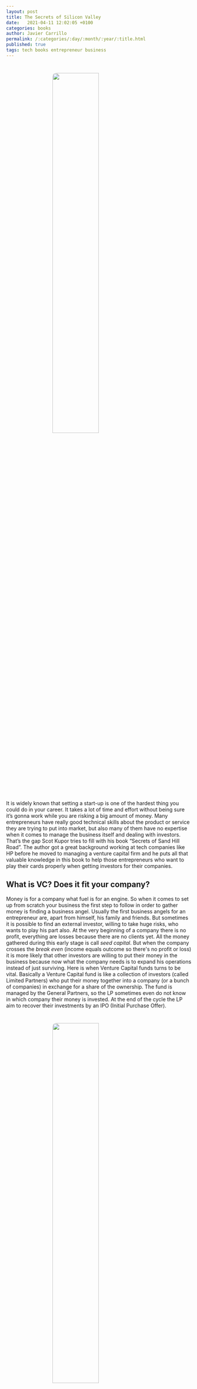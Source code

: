 ```yaml
---
layout: post
title: The Secrets of Silicon Valley
date:   2021-04-11 12:02:05 +0100
categories: books
author: Javier Carrillo
permalink: /:categories/:day/:month/:year/:title.html
published: true
tags: tech books entrepreneur business
---
```

<h1><img style="display: block; margin-left: auto; margin-right: auto; width: 50%; border-radius: 10px" src="https://jcentercreation.github.io/JekyllPersonalWeb/assets/img/SecretsSandHillRoad.png"></h1>

It is widely known that setting a start-up is one of the hardest thing you could do in your career. It takes a lot of time and effort without being sure it’s gonna work while you are risking a big amount of money. Many entrepreneurs have really good technical skills about the product or service they are trying to put into market, but also many of them have no expertise when it comes to manage the business itself and dealing with investors. That’s the gap Scot Kupor tries to fill with his book “Secrets of Sand Hill Road”. The author got a great background working at tech companies like HP before he moved to managing a venture capital firm and he puts all that valuable knowledge in this book to help those entrepreneurs who want to play their cards properly when getting investors for their companies.

## What is VC? Does it fit your company?

Money is for a company what fuel is for an engine. So when it comes to set up from scratch your business the first step to follow in order to gather money is finding a business angel. Usually the first business angels for an entrepreneur are, apart from himself, his family and friends. But sometimes it is possible to find an external investor, willing to take huge risks, who wants to play his part also. At the very beginning of a company there is no profit, everything are losses because there are no clients yet. All the money gathered during this early stage is call *seed capital*. But when the company crosses the *break even* (income equals outcome so there's no profit or loss) it is more likely that other investors are willing to put their money in the business because now what the company needs is to expand his operations instead of just surviving. Here is when Venture Capital funds turns to be vital. Basically a Venture Capital fund is like a collection of investors (called Limited Partners) who put their money together into a company (or a bunch of companies) in exchange for a share of the ownership. The fund is managed by the General Partners, so the LP sometimes even do not know in which company their money is invested. At the end of the cycle the LP aim to recover their investments by an IPO (Initial Purchase Offer).

<h1><img style="display: block; margin-left: auto; margin-right: auto; width: 50%; border-radius: 10px" src="https://jcentercreation.github.io/JekyllPersonalWeb/assets/img/Startup_Financing_Cycle.png"></h1>

Maybe you are wondering why the company, in order to get the money, does not ask for it to a regular bank as a loan, instead of make an arrangement with a VC fund. Well the first part of the answer is because banks tend to run away from businesses with no incomes and low cash flows. And the second part of the answer is because the money that the VC fund puts into the company becomes a structural asset, whereas a loan from a bank has to be totally returned plus the interest. That's why for many start-ups there is no choice and they need to yield part of the ownership and management. But if your start-up, for some reason, is able to create incomes and profit since the beginning then maybe you should consider the typical loan option.

## How to convince investors

Contrary to what people may think, the VC fund do not pay too much attention to the company itself when it comes to decide whether inventing on it or not. There are three points the investors focus on when making up their mind:

- **People**: human beings that are behind the business are vital for the investors. Usually there are two types of start-up: product-first company and company-first company. Product-first companies are those that were founded because the entrepreneur found a solution (by means of a product or service) to a customer need and then he set the company , whereas company-first companies are those that were founded because the owner wanted to rise a company and then he finds a business or market to compete in. Investors love the first ones. They want to know wether the entrepreneur has the proper knowledge about the product and the market and, what's more important, the mindset that lead him to come up with the idea. They also want to check wether he or she is strong headed enough to stick to his target.
- **Product**: the investors know that it is very likely that the initial product or service will not arrive to the market as it was first designed. So they want to know which data the company took for their analysis, which assumptions were taken, whether the management mindset is flexible enough to pivot the idea when it is necessary.
- **Market**: this is the most important thing for the investors, how many people there are out for the product or service. If the idea and product or service are good but there are not many potential customers then no one will be willing to put his money there.

## How to deal with investors

When a VC fund decides to invest in the company, all the conditions related to financial and management relation between the two parts are written down into the *term sheet*. The VC fund provides money to the company along different stages if the company fulfil the goals during the previous stage. Why the company does not ask for all the money it needs in the first stage? Well, firstly because a VC fund usually do not exceed 100 million $ capitalisation, but even if the VC fund could provide such amount of money that would not be a great deal for the entrepreneur because he or she would be forced to sell also a huge share of the company. On the other hand, if an start-up is successfully going through different financing rounds it is more likely that the investors will be willing to put more money on the table in exchange for a less company share because now they see less risks around the company. That's why sometimes it is very suitable that the company is underestimated rather than receive more money that you should and then not be able to fulfil the expectations, with the risk of not getting enough money to perform company goals.

As I said, the investors are much more focus on the people and the market than on the company or product itself. They expect from the entrepreneurs to have a great vision and mindset. They want know how their brain works, if they are able to go through the pain that managing a start-up takes, if they are strong but at the same time flexible enough to pivot his ideas when the customer is asking for that, and obviously want to know whether they have the proper knowledge about the product and the market.

Unfortunately, the number of financing rounds that an entrepreneur is going to face through all his lives is very limited compared with how many the investors do. So here it is a great advantage for the investor because they have a huge experience in this. This gap of knowledge is what Scott Kuppor, a general manager of a Silicon Valley VC fund,  wants to fill with his book *Secrets of Sand Hill Road*. So if you are an entrepreneur or you just want to know more about how this world works I strongly recommend you reading that. There you will find with details what you should take into account at every moment and the potential threats you could be facing.
